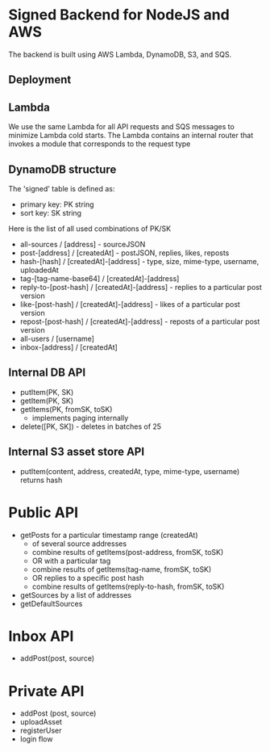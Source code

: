 # Signed Backend for NodeJS and AWS

The backend is built using AWS Lambda, DynamoDB, S3, and SQS.

## Deployment

## Lambda
We use the same Lambda for all API requests and SQS messages to minimize Lambda cold starts. The Lambda contains an internal router that invokes a module that corresponds to the request type

## DynamoDB structure
The 'signed' table is defined as:
- primary key: PK string
- sort key: SK string

Here is the list of all used combinations of PK/SK
- all-sources / [address] - sourceJSON
- post-[address] / [createdAt] - postJSON, replies, likes, reposts
- hash-[hash] / [createdAt]-[address] - type, size, mime-type, username, uploadedAt
- tag-[tag-name-base64] / [createdAt]-[address] 
- reply-to-[post-hash] / [createdAt]-[address] - replies to a particular post version
- like-[post-hash] / [createdAt]-[address] - likes of a particular post version
- repost-[post-hash] / [createdAt]-[address] - reposts of a particular post version
- all-users / [username]
- inbox-[address] / [createdAt]

## Internal DB API
- putItem(PK, SK)
- getItem(PK, SK)
- getItems(PK, fromSK, toSK)
  - implements paging internally 
- delete([PK, SK]) - deletes in batches of 25

## Internal S3 asset store API
- putItem(content, address, createdAt, type, mime-type, username) returns hash

# Public API

- getPosts for a particular timestamp range (createdAt)
  - of several source addresses 
   - combine results of getItems(post-address, fromSK, toSK) 
  - OR with a particular tag
   - combine results of getItems(tag-name, fromSK, toSK)
  - OR replies to a specific post hash
   - combine results of getItems(reply-to-hash, fromSK, toSK)
- getSources by a list of addresses
- getDefaultSources

# Inbox API
- addPost(post, source)

# Private API
- addPost (post, source)
- uploadAsset
- registerUser
- login flow
